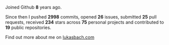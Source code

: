 Joined Github **8** years ago.

Since then I pushed **2998** commits, opened **26** issues, submitted **25** pull requests, received **234** stars across **75** personal projects and contributed to **19** public repositories.

Find out more about me on [lukasbach.com](https://lukasbach.com)

